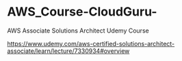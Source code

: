 # AWS_Course-CloudGuru-
AWS Associate Solutions Architect Udemy Course

https://www.udemy.com/aws-certified-solutions-architect-associate/learn/lecture/7330934#overview
